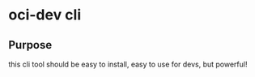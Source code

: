 # oci-dev cli

## Purpose
this cli tool should be easy to install, easy to use for devs, but powerful!
